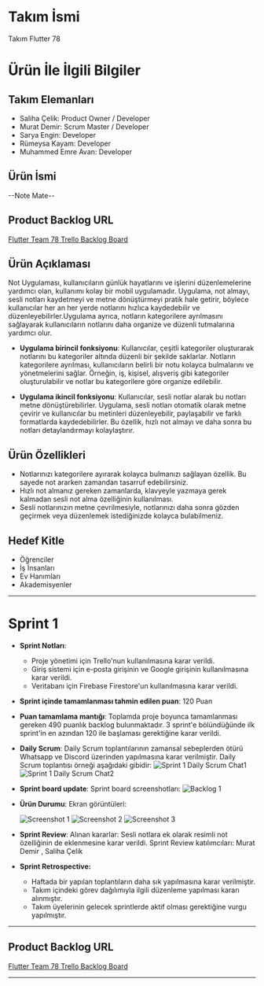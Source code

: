 # **Takım İsmi**

Takım Flutter 78

# Ürün İle İlgili Bilgiler

## Takım Elemanları
- Saliha Çelik: Product Owner / Developer
- Murat Demir: Scrum Master / Developer
- Sarya Engin: Developer
- Rümeysa Kayam: Developer
- Muhammed Emre Avan: Developer


## Ürün İsmi

--Note Mate--

## Product Backlog URL

[Flutter Team 78 Trello Backlog Board](https://trello.com/b/dmVRpaMQ/oua)

## Ürün Açıklaması

Not Uygulaması, kullanıcıların günlük hayatlarını ve işlerini düzenlemelerine yardımcı olan, kullanımı kolay bir mobil uygulamadır. Uygulama, not almayı, sesli notları kaydetmeyi ve metne dönüştürmeyi pratik hale getirir, böylece kullanıcılar her an her yerde notlarını hızlıca kaydedebilir ve düzenleyebilirler.Uygulama ayrıca, notların kategorilere ayrılmasını sağlayarak kullanıcıların notlarını daha organize ve düzenli tutmalarına yardımcı olur.

- **Uygulama birincil fonksiyonu**: Kullanıcılar, çeşitli kategoriler oluşturarak notlarını bu kategoriler altında düzenli bir şekilde saklarlar. Notların kategorilere ayrılması, kullanıcıların belirli bir notu kolayca bulmalarını ve yönetmelerini sağlar. Örneğin, iş, kişisel, alışveriş gibi kategoriler oluşturulabilir ve notlar bu kategorilere göre organize edilebilir.

- **Uygulama ikincil fonksiyonu**: Kullanıcılar, sesli notlar alarak bu notları metne dönüştürebilirler. Uygulama, sesli notları otomatik olarak metne çevirir ve kullanıcılar bu metinleri düzenleyebilir, paylaşabilir ve farklı formatlarda kaydedebilirler. Bu özellik, hızlı not almayı ve daha sonra bu notları detaylandırmayı kolaylaştırır.
## Ürün Özellikleri

- Notlarınızı kategorilere ayırarak kolayca bulmanızı sağlayan özellik. Bu sayede not ararken zamandan tasarruf edebilirsiniz.
- Hızlı not almanız gereken zamanlarda, klavyeyle yazmaya gerek kalmadan sesli not alma özelliğinin kullanılması.
- Sesli notlarınızın metne çevrilmesiyle, notlarınızı daha sonra gözden geçirmek veya düzenlemek istediğinizde kolayca bulabilmeniz.

## Hedef Kitle

- Öğrenciler
- İş İnsanları
- Ev Hanımları
- Akademisyenler

---

# Sprint 1

- **Sprint Notları**:
  - Proje yönetimi için Trello'nun kullanılmasına karar verildi.
  - Giriş sistemi için e-posta girişinin ve Google girişinin kullanılmasına karar verildi.
  - Veritabanı için Firebase Firestore'un kullanılmasına karar verildi.
    
- **Sprint içinde tamamlanması tahmin edilen puan**: 120 Puan


- **Puan tamamlama mantığı**: Toplamda proje boyunca tamamlanması gereken 490 puanlık backlog bulunmaktadır. 3 sprint'e bölündüğünde ilk sprint'in en azından 120 ile başlaması gerektiğine karar verildi.


- **Daily Scrum**: Daily Scrum toplantılarının zamansal sebeplerden ötürü Whatsapp ve Discord üzerinden yapılmasına karar verilmiştir. Daily Scrum toplantısı örneği aşağıdaki gibidir:
  ![Sprint 1 Daily Scrum Chat1](https://github.com/salihacelik/OUABootcamp/blob/main/ProjectManagement/Sprint1Documents/daily1.jpg)
  ![Sprint 1 Daily Scrum Chat2](https://github.com/salihacelik/OUABootcamp/blob/main/ProjectManagement/Sprint1Documents/daily2.jpg)

- **Sprint board update**: Sprint board screenshotları:
  ![Backlog 1](https://github.com/salihacelik/OUABootcamp/blob/main/ProjectManagement/Sprint1Documents/sprintboard1.png)


- **Ürün Durumu**: Ekran görüntüleri:

  ![Screenshot 1](https://github.com/salihacelik/OUABootcamp/blob/main/ProjectManagement/Sprint1Documents/screenshot1.png)
  ![Screenshot 2](https://github.com/salihacelik/OUABootcamp/blob/main/ProjectManagement/Sprint1Documents/screenshot2.png)
  ![Screenshot 3](https://github.com/salihacelik/OUABootcamp/blob/main/ProjectManagement/Sprint1Documents/screenshot3.png)

- **Sprint Review**:
  Alınan kararlar: Sesli notlara ek olarak resimli not özelliğinin de eklenmesine karar verildi. Sprint Review katılımcıları: Murat Demir , Saliha Çelik

- **Sprint Retrospective:**
    - Haftada bir yapılan toplantıların daha sık yapılmasına karar verilmiştir.
    - Takım içindeki görev dağılımıyla ilgili düzenleme yapılması kararı alınmıştır.
    - Takım üyelerinin gelecek sprintlerde aktif olması gerektiğine vurgu yapılmıştır.


---

## Product Backlog URL

[Flutter Team 78 Trello Backlog Board](https://trello.com/b/dmVRpaMQ/oua)

---
